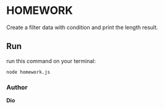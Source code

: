 # HOMEWORK

Create a filter data with condition and print the length result.

## Run

run this command on your terminal:
```
node homework.js
```

### Author

**Dio**
